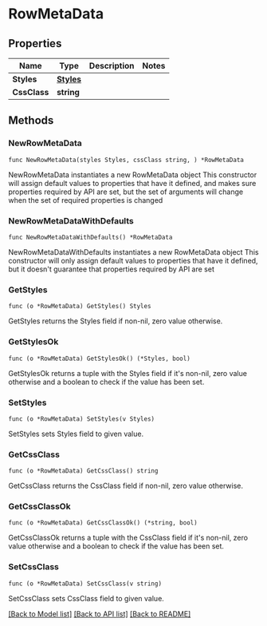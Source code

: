 # RowMetaData

## Properties

Name | Type | Description | Notes
------------ | ------------- | ------------- | -------------
**Styles** | [**Styles**](Styles.md) |  | 
**CssClass** | **string** |  | 

## Methods

### NewRowMetaData

`func NewRowMetaData(styles Styles, cssClass string, ) *RowMetaData`

NewRowMetaData instantiates a new RowMetaData object
This constructor will assign default values to properties that have it defined,
and makes sure properties required by API are set, but the set of arguments
will change when the set of required properties is changed

### NewRowMetaDataWithDefaults

`func NewRowMetaDataWithDefaults() *RowMetaData`

NewRowMetaDataWithDefaults instantiates a new RowMetaData object
This constructor will only assign default values to properties that have it defined,
but it doesn't guarantee that properties required by API are set

### GetStyles

`func (o *RowMetaData) GetStyles() Styles`

GetStyles returns the Styles field if non-nil, zero value otherwise.

### GetStylesOk

`func (o *RowMetaData) GetStylesOk() (*Styles, bool)`

GetStylesOk returns a tuple with the Styles field if it's non-nil, zero value otherwise
and a boolean to check if the value has been set.

### SetStyles

`func (o *RowMetaData) SetStyles(v Styles)`

SetStyles sets Styles field to given value.


### GetCssClass

`func (o *RowMetaData) GetCssClass() string`

GetCssClass returns the CssClass field if non-nil, zero value otherwise.

### GetCssClassOk

`func (o *RowMetaData) GetCssClassOk() (*string, bool)`

GetCssClassOk returns a tuple with the CssClass field if it's non-nil, zero value otherwise
and a boolean to check if the value has been set.

### SetCssClass

`func (o *RowMetaData) SetCssClass(v string)`

SetCssClass sets CssClass field to given value.



[[Back to Model list]](../README.md#documentation-for-models) [[Back to API list]](../README.md#documentation-for-api-endpoints) [[Back to README]](../README.md)


